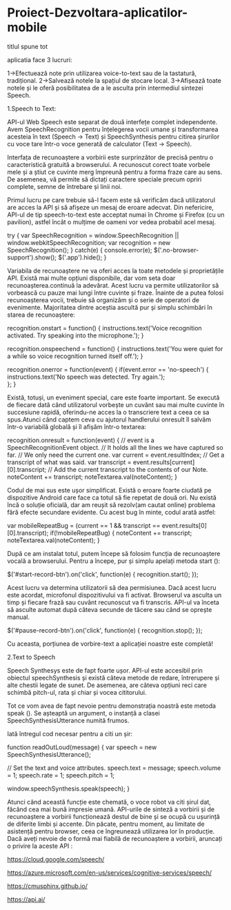# Proiect-Dezvoltara-aplicatilor-mobile
titlul spune tot

aplicatia face 3 lucruri:

1->Efectuează note prin utilizarea voice-to-text sau de la tastatură, tradițional.
2->Salvează notele la spațiul de stocare local.
3->Afișează toate notele și le oferă posibilitatea de a le asculta prin intermediul sintezei Speech.

1.Speech to Text:

API-ul Web Speech este separat de două interfețe complet independente. Avem SpeechRecognition pentru înțelegerea vocii umane și transformarea acesteia în text (Speech -> Text) și SpeechSynthesis pentru citirea șirurilor cu voce tare într-o voce generată de calculator (Text -> Speech).

Interfața de recunoaștere a vorbirii este surprinzător de precisă pentru o caracteristică gratuită a browserului. A recunoscut corect toate vorbele mele și a știut ce cuvinte merg împreună pentru a forma fraze care au sens. De asemenea, vă permite să dictați caractere speciale precum opriri complete, semne de întrebare și linii noi.

Primul lucru pe care trebuie să-l facem este să verificăm dacă utilizatorul are acces la API și să afișeze un mesaj de eroare adecvat. Din nefericire, API-ul de tip speech-to-text este acceptat numai în Chrome și Firefox (cu un pavilion), astfel încât o mulțime de oameni vor vedea probabil acel mesaj.

try {
  var SpeechRecognition = window.SpeechRecognition || window.webkitSpeechRecognition;
  var recognition = new SpeechRecognition();
}
catch(e) {
  console.error(e);
  $('.no-browser-support').show();
  $('.app').hide();
}

Variabila de recunoaștere ne va oferi acces la toate metodele și proprietățile API. Există mai multe opțiuni disponibile, dar vom seta doar recunoașterea.continuă la adevărat. Acest lucru va permite utilizatorilor să vorbească cu pauze mai lungi între cuvinte și fraze.
Înainte de a putea folosi recunoașterea vocii, trebuie să organizăm și o serie de operatori de evenimente. Majoritatea dintre aceștia ascultă pur și simplu schimbări în starea de recunoaștere:

recognition.onstart = function() { 
  instructions.text('Voice recognition activated. Try speaking into the microphone.');
}

recognition.onspeechend = function() {
  instructions.text('You were quiet for a while so voice recognition turned itself off.');
}

recognition.onerror = function(event) {
  if(event.error == 'no-speech') {
    instructions.text('No speech was detected. Try again.');  
  };
}

Există, totuși, un eveniment special, care este foarte important. Se execută de fiecare dată când utilizatorul vorbește un cuvânt sau mai multe cuvinte în succesiune rapidă, oferindu-ne acces la o transcriere text a ceea ce sa spus.Atunci când captem ceva cu ajutorul handlerului onresult îl salvăm într-o variabilă globală și îl afișăm într-o textarea:

recognition.onresult = function(event) {
  // event is a SpeechRecognitionEvent object.
  // It holds all the lines we have captured so far. 
  // We only need the current one.
  var current = event.resultIndex;
  // Get a transcript of what was said.
  var transcript = event.results[current][0].transcript;
  // Add the current transcript to the contents of our Note.
  noteContent += transcript;
  noteTextarea.val(noteContent);
}

Codul de mai sus este ușor simplificat. Există o eroare foarte ciudată pe dispozitive Android care face ca totul să fie repetat de două ori. Nu există încă o soluție oficială, dar am reușit să rezolv(am cautat online) problema fără efecte secundare evidente. Cu acest bug în minte, codul arată astfel:

var mobileRepeatBug = (current == 1 && transcript == event.results[0][0].transcript);
if(!mobileRepeatBug) {
  noteContent += transcript;
  noteTextarea.val(noteContent);
}

După ce am instalat totul, putem începe să folosim funcția de recunoaștere vocală a browserului. Pentru a începe, pur și simplu apelați metoda start ():

$('#start-record-btn').on('click', function(e) {
  recognition.start();
});

Acest lucru va determina utilizatorii să dea permisiunea. Dacă acest lucru este acordat, microfonul dispozitivului va fi activat.
Browserul va asculta un timp și fiecare frază sau cuvânt recunoscut va fi transcris. API-ul va înceta să asculte automat după câteva secunde de tăcere sau când se oprește manual.

$('#pause-record-btn').on('click', function(e) {
  recognition.stop();
});

Cu aceasta, porțiunea de vorbire-text a aplicației noastre este completă!

2.Text to Speech

Speech Synthesys este de fapt foarte ușor. API-ul este accesibil prin obiectul speechSynthesis și există câteva metode de redare, întrerupere și alte chestii legate de sunet. De asemenea, are câteva opțiuni reci care schimbă pitch-ul, rata și chiar și vocea cititorului.

Tot ce vom avea de fapt nevoie pentru demonstrația noastră este metoda speak (). Se așteaptă un argument, o instanță a clasei SpeechSynthesisUtterance numită frumos.

Iată întregul cod necesar pentru a citi un șir:

function readOutLoud(message) {
  var speech = new SpeechSynthesisUtterance();

  // Set the text and voice attributes.
  speech.text = message;
  speech.volume = 1;
  speech.rate = 1;
  speech.pitch = 1;

  window.speechSynthesis.speak(speech);
}

Atunci când această funcție este chemată, o voce robot va citi șirul dat, făcând cea mai bună impresie umană.
API-urile de sinteză a vorbirii și de recunoaștere a vorbirii funcționează destul de bine și se ocupă cu ușurință de diferite limbi și accente. Din păcate, pentru moment, au limitate de asistență pentru browser, ceea ce îngreunează utilizarea lor în producție. Dacă aveți nevoie de o formă mai fiabilă de recunoaștere a vorbirii, aruncați o privire la aceste API :

https://cloud.google.com/speech/

https://azure.microsoft.com/en-us/services/cognitive-services/speech/

https://cmusphinx.github.io/

https://api.ai/
